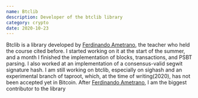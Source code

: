 ```yaml
---
name: Btclib
description: Developer of the btclib library
category: crypto
date: 2020-10-23
---
```


Btclib is a library developed by [Ferdinando Ametrano](https://ametrano.net), the teacher who held the course cited before. I started working on it at the start of the summer, and a month I finished the implementation of blocks, transactions, and PSBT parsing. I also worked at an implementation of a consensus-valid segwit signature hash. I am still working on btclib, especially on sighash and an experimental branch of taproot, which, at the time of writing(2020), has not been accepted yet in Bitcoin. After [Ferdinando Ametrano](https://ametrano.net), I am the biggest contributor to the library
